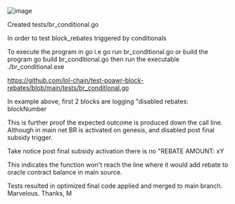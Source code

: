 ![image](https://user-images.githubusercontent.com/38635290/189043545-eb90a909-ccd0-4dd6-b720-4229a096832f.png)

Created tests/br_conditional.go

In order to test block_rebates triggered by conditionals

To execute the program in go
i.e 
go run br_conditional.go
or build the program 
go build br_conditional.go
then run the executable
./br_conditional.exe

https://github.com/lol-chain/test-poawr-block-rebates/blob/main/tests/br_conditional.go

In example above, first 2 blocks are logging 
"disabled rebates: blockNumber

This is further proof the expected outcome is produced down the call line. Although in main net BR is activated on genesis, and disabled post final subsidy trigger. 

Take notice post final subsidy activation there is no 
"REBATE AMOUNT: xY

  This indicates the function won't reach the line where it would add rebate to oracle contract balance in main source.
 
Tests resulted in optimized final code applied and merged to main branch.
 Marvelous. Thanks, M
